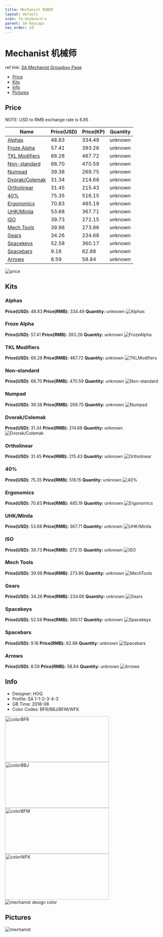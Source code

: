 ```yaml
---
title: Mechanist 机械师
layout: default
icon: fa-keyboard-o
parent: SA Keycaps
nav_order: 19
---
```


# Mechanist 机械师

ref link: [SA Mechanist Groupbuy Page](https://techbuys.us/mechkeys/groupbuy/sa_mechanist.php)

* [Price](#price)
* [Kits](#kits)
* [Info](#info)
* [Pictures](#pictures)

## Price

NOTE: USD to RMB exchange rate is 6.85

| Name          | Price(USD)    |  Price(KP)  | Quantity |
| ------------- | ------------- |  ---------- | -------- |
|[Alphas](#alphas)|48.83|334.49|unknown|
|[Froze Alpha](#frozealpha)|57.41|393.26|unknown|
|[TKL Modifiers](#tklmodifiers)|68.28|467.72|unknown|
|[Non-standard](#non-standard)|68.70|470.59|unknown|
|[Numpad](#numpad)|39.38|269.75|unknown|
|[Dvorak/Colemak](#dvorakcolemak)|31.34|214.68|unknown|
|[Ortholinear](#ortholinear)|31.45|215.43|unknown|
|[40%](#40%)|75.35|516.15|unknown|
|[Ergonomics](#ergonomics)|70.83|485.19|unknown|
|[UHK/Minila](#uhkminila)|53.68|367.71|unknown|
|[ISO](#iso)|39.73|272.15|unknown|
|[Mech Tools](#mechtools)|39.98|273.86|unknown|
|[Gears](#gears)|34.26|234.68|unknown|
|[Spacekeys](#spacekeys)|52.58|360.17|unknown|
|[Spacebars](#spacebars)|9.18|62.88|unknown|
|[Arrows](#arrows)|8.59|58.84|unknown|

<img src="{{ 'assets/images/sa-keycaps/mechanist/price.png' | relative_url }}" alt="price" class="image featured">

## Kits
### Alphas
**Price(USD):** 48.83    **Price(RMB):** 334.49    **Quantity:** unknown
<img src="{{ 'assets/images/sa-keycaps/mechanist/kits_pics/alphas.png' | relative_url }}" alt="Alphas" class="image featured">

### Froze Alpha
**Price(USD):** 57.41    **Price(RMB):** 393.26    **Quantity:** unknown
<img src="{{ 'assets/images/sa-keycaps/mechanist/kits_pics/frozealpha.png' | relative_url }}" alt="FrozeAlpha" class="image featured">

### TKL Modifiers
**Price(USD):** 68.28    **Price(RMB):** 467.72    **Quantity:** unknown
<img src="{{ 'assets/images/sa-keycaps/mechanist/kits_pics/tklmodifiers.png' | relative_url }}" alt="TKLModifiers" class="image featured">

### Non-standard
**Price(USD):** 68.70    **Price(RMB):** 470.59    **Quantity:** unknown
<img src="{{ 'assets/images/sa-keycaps/mechanist/kits_pics/non-standard.png' | relative_url }}" alt="Non-standard" class="image featured">

### Numpad
**Price(USD):** 39.38    **Price(RMB):** 269.75    **Quantity:** unknown
<img src="{{ 'assets/images/sa-keycaps/mechanist/kits_pics/numpad.png' | relative_url }}" alt="Numpad" class="image featured">

### Dvorak/Colemak
**Price(USD):** 31.34    **Price(RMB):** 214.68    **Quantity:** unknown
<img src="{{ 'assets/images/sa-keycaps/mechanist/kits_pics/dvorakcolemak.png' | relative_url }}" alt="Dvorak/Colemak" class="image featured">

### Ortholinear
**Price(USD):** 31.45    **Price(RMB):** 215.43    **Quantity:** unknown
<img src="{{ 'assets/images/sa-keycaps/mechanist/kits_pics/ortholinear.png' | relative_url }}" alt="Ortholinear" class="image featured">

### 40%
**Price(USD):** 75.35    **Price(RMB):** 516.15    **Quantity:** unknown
<img src="{{ 'assets/images/sa-keycaps/mechanist/kits_pics/40.png' | relative_url }}" alt="40%" class="image featured">

### Ergonomics
**Price(USD):** 70.83    **Price(RMB):** 485.19    **Quantity:** unknown
<img src="{{ 'assets/images/sa-keycaps/mechanist/kits_pics/ergonomics.png' | relative_url }}" alt="Ergonomics" class="image featured">

### UHK/Minila
**Price(USD):** 53.68    **Price(RMB):** 367.71    **Quantity:** unknown
<img src="{{ 'assets/images/sa-keycaps/mechanist/kits_pics/uhkminila.png' | relative_url }}" alt="UHK/Minila" class="image featured">

### ISO
**Price(USD):** 39.73    **Price(RMB):** 272.15    **Quantity:** unknown
<img src="{{ 'assets/images/sa-keycaps/mechanist/kits_pics/iso.png' | relative_url }}" alt="ISO" class="image featured">

### Mech Tools
**Price(USD):** 39.98    **Price(RMB):** 273.86    **Quantity:** unknown
<img src="{{ 'assets/images/sa-keycaps/mechanist/kits_pics/mechtools.png' | relative_url }}" alt="MechTools" class="image featured">

### Gears
**Price(USD):** 34.26    **Price(RMB):** 234.68    **Quantity:** unknown
<img src="{{ 'assets/images/sa-keycaps/mechanist/kits_pics/gears.png' | relative_url }}" alt="Gears" class="image featured">

### Spacekeys
**Price(USD):** 52.58    **Price(RMB):** 360.17    **Quantity:** unknown
<img src="{{ 'assets/images/sa-keycaps/mechanist/kits_pics/spacekeys.png' | relative_url }}" alt="Spacekeys" class="image featured">

### Spacebars
**Price(USD):** 9.18    **Price(RMB):** 62.88    **Quantity:** unknown
<img src="{{ 'assets/images/sa-keycaps/mechanist/kits_pics/spacebars.png' | relative_url }}" alt="Spacebars" class="image featured">

### Arrows
**Price(USD):** 8.59    **Price(RMB):** 58.84    **Quantity:** unknown
<img src="{{ 'assets/images/sa-keycaps/mechanist/kits_pics/arrows.png' | relative_url }}" alt="Arrows" class="image featured">

## Info
* Designer: HOQ
* Profile: SA 1-1-2-3-4-3
* GB Time: 2018-08
* Color Codes: BFR/BBJ/BFM/WFK  
<img src="{{ 'assets/images/sa-keycaps/SP_ColorCodes/abs/SP_Abs_ColorCodes_BFR.png' | relative_url }}" alt="colorBFR" height="150" width="340">
<img src="{{ 'assets/images/sa-keycaps/SP_ColorCodes/abs/SP_Abs_ColorCodes_BBJ.png' | relative_url }}" alt="colorBBJ" height="150" width="340">
<img src="{{ 'assets/images/sa-keycaps/SP_ColorCodes/abs/SP_Abs_ColorCodes_BFM.png' | relative_url }}" alt="colorBFM" height="150" width="340">
<img src="{{ 'assets/images/sa-keycaps/SP_ColorCodes/abs/SP_Abs_ColorCodes_WFK.png' | relative_url }}" alt="colorWFK" height="150" width="340">
<img src="{{ 'assets/images/sa-keycaps/mechanist/mechanistcolor.png' | relative_url }}" alt="mechanist design color" class="image featured">

## Pictures
<img src="{{ 'assets/images/sa-keycaps/mechanist/rendering_pics/mechanist.png' | relative_url }}" alt="mechanist" class="image featured">
